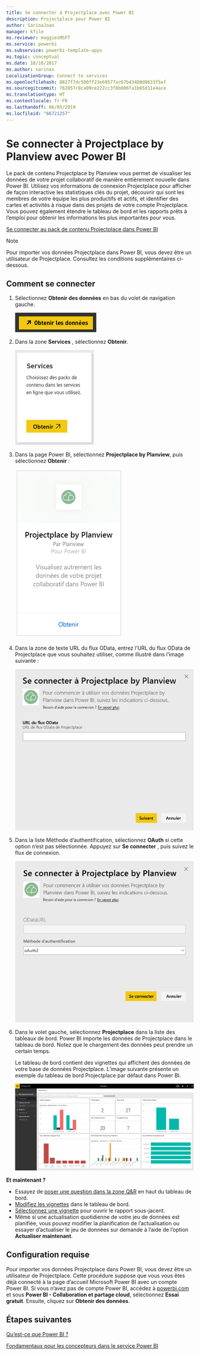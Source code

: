 ```yaml
---
title: Se connecter à Projectplace avec Power BI
description: Projectplace pour Power BI
author: SarinaJoan
manager: kfile
ms.reviewer: maggiesMSFT
ms.service: powerbi
ms.subservice: powerbi-template-apps
ms.topic: conceptual
ms.date: 10/16/2017
ms.author: sarinas
LocalizationGroup: Connect to services
ms.openlocfilehash: 8827f7dc500ff23e69577ac67b43480d8633f5ef
ms.sourcegitcommit: 762857c8ca09ce222cc3f8b006fa1b65d11e4ace
ms.translationtype: HT
ms.contentlocale: fr-FR
ms.lasthandoff: 06/05/2019
ms.locfileid: "66721257"
---
```

# <a name="connect-to-projectplace-by-planview-with-power-bi"></a>Se connecter à Projectplace by Planview avec Power BI
Le pack de contenu Projectplace by Planview vous permet de visualiser les données de votre projet collaboratif de manière entièrement nouvelle dans Power BI. Utilisez vos informations de connexion Projectplace pour afficher de façon interactive les statistiques clés du projet, découvrir qui sont les membres de votre équipe les plus productifs et actifs, et identifier des cartes et activités à risque dans des projets de votre compte Projectplace. Vous pouvez également étendre le tableau de bord et les rapports prêts à l’emploi pour obtenir les informations les plus importantes pour vous.

[Se connecter au pack de contenu Projectplace dans Power BI](https://app.powerbi.com/getdata/services/projectplace)

>[!NOTE]
>Pour importer vos données Projectplace dans Power BI, vous devez être un utilisateur de Projectplace. Consultez les conditions supplémentaires ci-dessous.

## <a name="how-to-connect"></a>Comment se connecter
1. Sélectionnez **Obtenir des données** en bas du volet de navigation gauche.
   
    ![](media/service-connect-to-projectplace/get.png)
2. Dans la zone **Services** , sélectionnez **Obtenir**.
   
    ![](media/service-connect-to-projectplace/services.png)
3. Dans la page Power BI, sélectionnez **Projectplace by Planview**, puis sélectionnez **Obtenir** :  
   
    ![](media/service-connect-to-projectplace/projectplace.png)
4. Dans la zone de texte URL du flux OData, entrez l’URL du flux OData de Projectplace que vous souhaitez utiliser, comme illustré dans l’image suivante :
   
    ![](media/service-connect-to-projectplace/params.png)
5. Dans la liste Méthode d’authentification, sélectionnez **OAuth** si cette option n’est pas sélectionnée. Appuyez sur **Se connecter** , puis suivez le flux de connexion.  
   
   ![](media/service-connect-to-projectplace/creds.png)
6. Dans le volet gauche, sélectionnez **Projectplace** dans la liste des tableaux de bord. Power BI importe les données de Projectplace dans le tableau de bord. Notez que le chargement des données peut prendre un certain temps.  
   
    Le tableau de bord contient des vignettes qui affichent des données de votre base de données Projectplace. L’image suivante présente un exemple du tableau de bord Projectplace par défaut dans Power BI.
   
    ![](media/service-connect-to-projectplace/dashboard.png)

**Et maintenant ?**

* Essayez de [poser une question dans la zone Q&R](consumer/end-user-q-and-a.md) en haut du tableau de bord.
* [Modifiez les vignettes](service-dashboard-edit-tile.md) dans le tableau de bord.
* [Sélectionnez une vignette](consumer/end-user-tiles.md) pour ouvrir le rapport sous-jacent.
* Même si une actualisation quotidienne de votre jeu de données est planifiée, vous pouvez modifier la planification de l’actualisation ou essayer d’actualiser le jeu de données sur demande à l’aide de l’option **Actualiser maintenant**.

## <a name="system-requirements"></a>Configuration requise
Pour importer vos données Projectplace dans Power BI, vous devez être un utilisateur de Projectplace. Cette procédure suppose que vous vous êtes déjà connecté à la page d’accueil Microsoft Power BI avec un compte Power BI. Si vous n’avez pas de compte Power BI, accédez à [powerbi.com](https://powerbi.microsoft.com/get-started/) et sous **Power BI - Collaboration et partage cloud**, sélectionnez **Essai gratuit**. Ensuite, cliquez sur **Obtenir des données**.

## <a name="next-steps"></a>Étapes suivantes
[Qu’est-ce que Power BI ?](power-bi-overview.md)

[Fondamentaux pour les concepteurs dans le service Power BI](service-basic-concepts.md)

